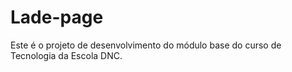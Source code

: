 # Lade-page
Este é o projeto de desenvolvimento do módulo base do curso de Tecnologia da Escola DNC.
